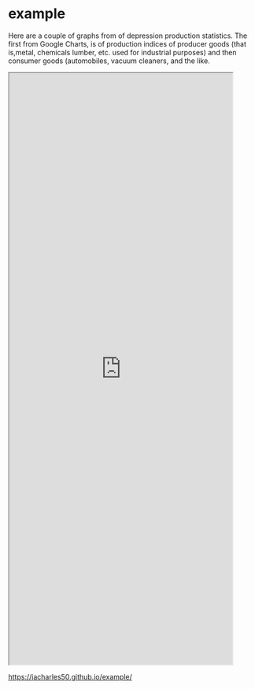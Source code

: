 # example
Here are a couple of graphs from of depression production statistics.  The first from Google Charts,  is of production indices of producer goods (that is,metal, chemicals lumber, etc. used for industrial purposes)  and then consumer goods (automobiles, vacuum cleaners,  and the like.

<iframe width="90%" height="1200px" src="https://docs.google.com/spreadsheets/d/e/2PACX-1vSZhQ87qVl-gxcescFJZ-jiKmse1PXtbhe6TxXrXj3KnG4gpeuJC6fe43vNsgLyZBIqSYsTkz4zHJgY/pubchart?oid=1634783592&amp;format=interactive"></iframe>


https://jacharles50.github.io/example/
